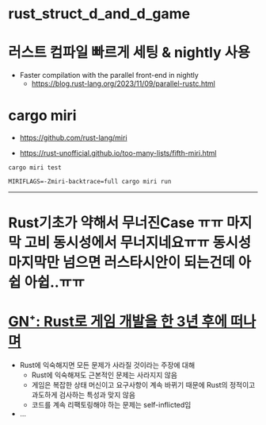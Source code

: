 # rust_struct_d_and_d_game


# 러스트 컴파일 빠르게 세팅 & nightly 사용
- Faster compilation with the parallel front-end in nightly
  - https://blog.rust-lang.org/2023/11/09/parallel-rustc.html


# cargo miri
- https://github.com/rust-lang/miri

- https://rust-unofficial.github.io/too-many-lists/fifth-miri.html

```
cargo miri test
```


```
MIRIFLAGS=-Zmiri-backtrace=full cargo miri run
```

<hr>

# Rust기초가 약해서 무너진Case ㅠㅠ 마지막 고비 동시성에서 무너지네요ㅠㅠ 동시성 마지막만 넘으면 러스타시안이 되는건데 아쉽 아쉽..ㅠㅠ

# **[GN⁺: Rust로 게임 개발을 한 3년 후에 떠나며](<https://news.hada.io/topic?id=14521&utm_source=discord&utm_medium=bot&utm_campaign=1480>)**
- Rust에 익숙해지면 모든 문제가 사라질 것이라는 주장에 대해  
  - Rust에 익숙해져도 근본적인 문제는 사라지지 않음  
  - 게임은 복잡한 상태 머신이고 요구사항이 계속 바뀌기 때문에 Rust의 정적이고 과도하게 검사하는 특성과 맞지 않음  
  - 코드를 계속 리팩토링해야 하는 문제는 self-inflicted임  
- ...
